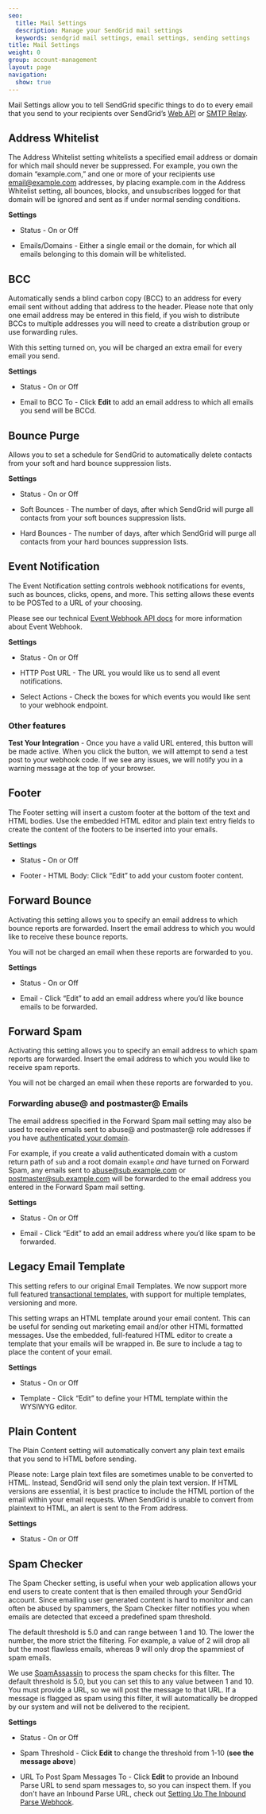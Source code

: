 ```yaml
---
seo:
  title: Mail Settings
  description: Manage your SendGrid mail settings
  keywords: sendgrid mail settings, email settings, sending settings
title: Mail Settings
weight: 0
group: account-management
layout: page
navigation:
  show: true
---
```


Mail Settings allow you to tell SendGrid specific things to do to every email that you send to your recipients over SendGrid’s [Web API]({{root_url}}/API_Reference/Web_API/mail.html) or [SMTP Relay]({{root_url}}/glossary/smtp-relay.html).

## 	Address Whitelist
 	
The Address Whitelist setting whitelists a specified email address or domain for which mail should never be suppressed. For example, you own the domain “example.com,” and one or more of your recipients use email@example.com addresses, by placing example.com in the Address Whitelist setting, all bounces, blocks, and unsubscribes logged for that domain will be ignored and sent as if under normal sending conditions.

**Settings**
 	
* Status - On or Off

* Emails/Domains - Either a single email or the domain, for which all emails belonging to this domain will be whitelisted.

## 	BCC
 	
Automatically sends a blind carbon copy (BCC) to an address for every email sent without adding that address to the header. Please note that only one email address may be entered in this field, if you wish to distribute BCCs to multiple addresses you will need to create a distribution group or use forwarding rules.

<call-out type="warning">

With this setting turned on, you will be charged an extra email for every email you send.

</call-out>

 **Settings**
 	
* Status - On or Off

* Email to BCC To - Click **Edit** to add an email address to which all emails you send will be BCCd.

## 	Bounce Purge
 	
Allows you to set a schedule for SendGrid to automatically delete contacts from your soft and hard bounce suppression lists.

**Settings**
 	
* Status - On or Off

* Soft Bounces - The number of days, after which SendGrid will purge all contacts from your soft bounces suppression lists.

* Hard Bounces - The number of days, after which SendGrid will purge all contacts from your hard bounces suppression lists.

## 	Event Notification
 	
The Event Notification setting controls webhook notifications for events, such as bounces, clicks, opens, and more. This setting allows these events to be POSTed to a URL of your choosing.

Please see our technical [Event Webhook API docs](/API_Reference/Webhooks/event.html) for more information about Event Webhook.

**Settings**
 	
* Status - On or Off

* HTTP Post URL - The URL you would like us to send all event notifications.

* Select Actions - Check the boxes for which events you would like sent to your webhook endpoint.

 ### 	Other features
 	
**Test Your Integration** - Once you have a valid URL entered, this button will be made active. When you click the button, we will attempt to send a test post to your webhook code. If we see any issues, we will notify you in a warning message at the top of your browser.

## 	Footer
 	
The Footer setting will insert a custom footer at the bottom of the text and HTML bodies. Use the embedded HTML editor and plain text entry fields to create the content of the footers to be inserted into your emails.

 **Settings**
 	
* Status - On or Off

* Footer - HTML Body: Click “Edit” to add your custom footer content.

## 	Forward Bounce
 	
Activating this setting allows you to specify an email address to which bounce reports are forwarded. Insert the email address to which you would like to receive these bounce reports.

<call-out>

You will not be charged an email when these reports are forwarded to you.

</call-out>

**Settings**
 	
* Status - On or Off

* Email - Click “Edit” to add an email address where you’d like bounce emails to be forwarded.

## 	Forward Spam
 	
Activating this setting allows you to specify an email address to which spam reports are forwarded. Insert the email address to which you would like to receive spam reports.

<call-out>

You will not be charged an email when these reports are forwarded to you.

</call-out>


 ### 	Forwarding abuse@ and postmaster@ Emails
 	
The email address specified in the Forward Spam mail setting may also be used to receive emails sent to abuse@ and postmaster@ role addresses if you have [authenticated your domain]({{root_url}}/help-support/getting-started/how-to-set-up-domain-authentication.html).

For example, if you create a valid authenticated domain with a custom return path of `sub` and a root domain `example` *and* have turned on Forward Spam, any emails sent to abuse@sub.example.com or postmaster@sub.example.com will be forwarded to the email address you entered in the Forward Spam mail setting.

**Settings**
 	
* Status - On or Off

* Email - Click “Edit” to add an email address where you’d like spam to be forwarded.

## 	Legacy Email Template
 	
<call-out type="warning">

This setting refers to our original Email Templates. We now support more full featured [transactional templates]({{root_url}}/help-support/sending-email/how-to-send-an-email-with-dynamic-transactional-templates.html), with support for multiple templates, versioning and more.

</call-out>

This setting wraps an HTML template around your email content. This can be useful for sending out marketing email and/or other HTML formatted messages. Use the embedded, full-featured HTML editor to create a template that your emails will be wrapped in. Be sure to include a tag to place the content of your email.

**Settings**
 	
* Status - On or Off

* Template - Click “Edit” to define your HTML template within the WYSIWYG editor.

## 	Plain Content
 	
The Plain Content setting will automatically convert any plain text emails that you send to HTML before sending.

<call-out>

Please note: Large plain text files are sometimes unable to be converted to HTML. Instead, SendGrid will send only the plain text version. If HTML versions are essential, it is best practice to include the HTML portion of the email within your email requests. When SendGrid is unable to convert from plaintext to HTML, an alert is sent to the From address.

</call-out>

**Settings**
 	
* Status - On or Off

## 	Spam Checker
 	
The Spam Checker setting, is useful when your web application allows your end users to create content that is then emailed through your SendGrid account. Since emailing user generated content is hard to monitor and can often be abused by spammers, the Spam Checker filter notifies you when emails are detected that exceed a predefined spam threshold.

<call-out type="warning">

The default threshold is 5.0 and can range between 1 and 10. The lower the number, the more strict the filtering. For example, a value of 2 will drop all but the most flawless emails, whereas 9 will only drop the spammiest of spam emails.

</call-out>

We use [SpamAssassin](http://spamassassin.apache.org/full/3.4.x/doc/Mail_SpamAssassin_Conf.html#scoring_options) to process the spam checks for this filter. The default threshold is 5.0, but you can set this to any value between 1 and 10. You must provide a URL, so we will post the message to that URL. If a message is flagged as spam using this filter, it will automatically be dropped by our system and will not be delivered to the recipient.

**Settings**
 	
* Status - On or Off

* Spam Threshold - Click **Edit** to change the threshold from 1-10 (**see the message above**)

* URL To Post Spam Messages To - Click **Edit** to provide an Inbound Parse URL to send spam messages to, so you can inspect them. If you don't have an Inbound Parse URL, check out [Setting Up The Inbound Parse Webhook]({{root_url}}/for-developers/parsing-email/inbound-email.html).
